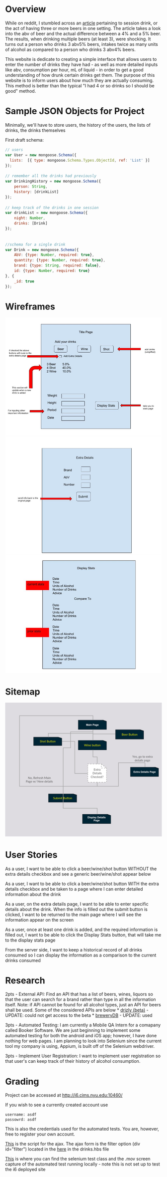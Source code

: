 # Overview
While on reddit, I stumbled across an [article](http://draftmag.com/science-session-abv-processing/) pertaining to session drink, or the act of having three or more beers in one setting.  The article takes a look into the abv of beer and the actual difference between a 4% and a 5% beer.  The results, when drinking multiple beers (at least 3), were shocking.  It turns out a person who drinks 3 abv5% beers, intakes twice as many units of alcohol as compared to a person who drinks 3 abv4% beers.  

This website is dedicate to creating a simple interface that allows users to enter the number of drinks they have had - as well as more detailed inputs like abv, consumption per hour, mL of liquid - in order to get a good understanding of how drunk certain drinks get them.  The purpose of this website is to inform users about how much they are actually consuming.  This method is better than the typical "I had 4 or so drinks so I should be good" method. 


# Sample JSON Objects for Project
Minimally, we'll have to store users, the history of the users, the lists of drinks, the drinks themselves

First draft schema:

```javascript
// users
var User = new mongoose.Schema({
  lists:  [{ type: mongoose.Schema.Types.ObjectId, ref: 'List' }]
});

// remember all the drinks had previously
var DrinkingHistory = new mongoose.Schema({
	person: String,
	history: [drinkList]
});

// keep track of the drinks in one session
var drinkList = new mongoose.Schema({
	night: Number,
	drinks: [Drink]
});


//schema for a single drink
var Drink = new mongoose.Schema({
	AbV: {type: Number, required: true},
	quantity: {type: Number, required: true},
	brand: {type: String, required: false},
	id: {type: Number, required: true}
}, {
	_id: true
});
```

# Wireframes
![Main Page Wireframe](/docs/wireframes/title_page.jpg "Main Page")
![Extra Details Wireframe](/docs/wireframes/extra_details.jpg "Main Page")
![Display Stats Wireframe](/docs/wireframes/display_stats.jpg "Main Page")

# Sitemap
![Sitemap](/docs/wireframes/sitemap.jpg "Main Page")

# User Stories
As a user, I want to be able to click a beer/wine/shot button WITHOUT the extra details checkbox and see a generic beer/wine/shot appear below

As a user, I want to be able to click a beer/wine/shot button WITH the extra details checkbox and be taken to a page where I can enter detailed information about the drink

As a user, on the extra details page, I want to be able to enter specific details about the drink.  When the info is filled out the submit button is clicked, I want to be returned to the main page where I will see the information appear on the screen

As a user, once at least one drink is added, and the required information is filled out, I want to be able to click the Display Stats button, that will take me to the display stats page

From the server side, I want to keep a historical record of all drinks consumed so I can display the information as a comparison to the current drinks consumed

# Research
2pts - External API: Find an API that has a list of beers, wines, liquors so that the user can search for a brand rather than type in all the information itself.  Note: if API cannot be found for all alcohol types, just an API for beers shall be used.  Some of the considered APIs are below
	* [drizly (beta)](http://developers.drizly.com/) - UPDATE: could not get access to the beta
	* [breweryDB](http://www.brewerydb.com/developers) - UPDATE: used

3pts - Automated Testing: I am currently a Mobile QA Intern for a comapany called Booker Software.  We are just beginning to implement some automated testing for both the android and iOS app; however, I have done nothing for web pages.  I am planning to look into Selenium  since the current tool my company is using, Appium, is built off of the Selenium webdriver. 

3pts - Implement User Registration:  I want to implement user registration so that user's can keep track of their history of alcohol consumption.  

# Grading

Project can be accessed at http://i6.cims.nyu.edu:10460/

If you wish to see a currently created account use

	username: asdf
	passowrd: asdf
	
This is also the credentials used for the automated tests.  You are, however, free to register your own account.

[This](https://github.com/nyu-csci-ua-0480-002-fall-2015/pp1286-final-project/blob/master/public/javascript/filterDrinks.js) is the script for the ajax.  The ajax form is the filter option (div id="filter") located in the [here](https://github.com/nyu-csci-ua-0480-002-fall-2015/pp1286-final-project/blob/master/views/drinks.hbs) in the drinks.hbs file

[This](https://github.com/nyu-csci-ua-0480-002-fall-2015/pp1286-final-project/tree/master/tests) is where you can find the selenium test class and the .mov screen capture of the automated test running locally - note this is not set up to test the i6 deployed site



